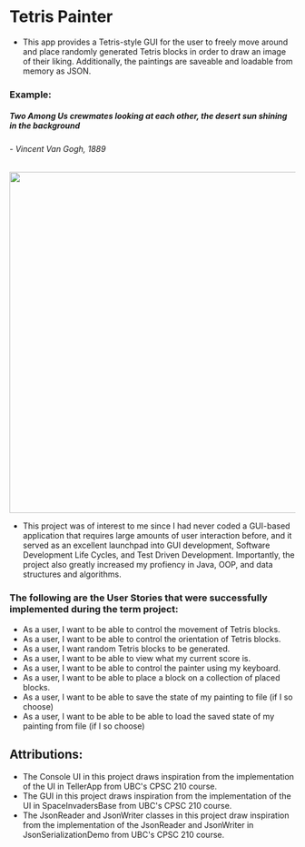 # Tetris Painter

- This app provides a Tetris-style GUI for the user to freely move around and place randomly generated Tetris blocks in order to draw an image of their liking. Additionally, the paintings are saveable and loadable from memory as JSON.

### Example:
##### Two Among Us crewmates looking at each other, the desert sun shining in the background
###### - Vincent Van Gogh, 1889

<img src="/src/assets/images/Drawing.png" width="600">

- This project was of interest to me since I had never coded a GUI-based application that requires large amounts of user interaction before, and it served as an excellent launchpad into GUI development, Software Development Life Cycles, and Test Driven Development. Importantly, the project also greatly increased my profiency in Java, OOP, and data structures and algorithms.

### The following are the User Stories that were successfully implemented during the term project:

- As a user, I want to be able to control the movement of Tetris blocks.
- As a user, I want to be able to control the orientation of Tetris blocks.
- As a user, I want random Tetris blocks to be generated.
- As a user, I want to be able to view what my current score is.
- As a user, I want to be able to control the painter using my keyboard.
- As a user, I want to be able to place a block on a collection of placed blocks.
- As a user, I want to be able to save the state of my painting to file (if I so choose)
- As a user, I want to be able to be able to load the saved state of my painting from file (if I so choose)

## Attributions:
- The Console UI in this project draws inspiration from the implementation of the UI in TellerApp from UBC's CPSC 210 course. 
- The GUI in this project draws inspiration from the implementation of the UI in SpaceInvadersBase from UBC's CPSC 210 course.
- The JsonReader and JsonWriter classes in this project draw inspiration from the implementation of the JsonReader and JsonWriter in JsonSerializationDemo from UBC's CPSC 210 course.
